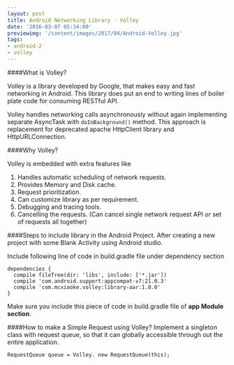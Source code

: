 ```yaml
---
layout: post
title: Android Networking Library - Volley
date: '2016-03-07 05:34:00'
previewimg: '/content/images/2017/04/Android-Volley.jpg'
tags:
- android-2
- volley
---
```


####What is Volley? 

Volley is a library developed by Google, that makes easy and fast networking in Android. This library does put an end to writing lines of boiler plate code for consuming RESTful API. 

Volley handles networking calls asynchronously without again implementing separate AsyncTask with `doInBackground()` method. This approach is replacement for deprecated apache HttpClient library and HttpURLConnection. 

####Why Volley? 

Volley is embedded with extra features like 

1. Handles automatic scheduling of network requests. 
2. Provides Memory and Disk cache. 
3. Request prioritization. 
4. Can customize library as per requirement. 
5. Debugging and tracing tools. 
6. Cancelling the requests. (Can cancel single network request API or set of requests all together) 

####Steps to include library in the Android Project.
After creating a new project with some Blank Activity using Android studio. 

Include following line of code in build.gradle file under dependency section 

```
dependencies { 
  compile fileTree(dir: 'libs', include: ['*.jar']) 
  compile 'com.android.support:appcompat-v7:21.0.3' 
  compile 'com.mcxiaoke.volley:library-aar:1.0.0'
}
```

Make sure you include this piece of code in build.gradle file of **app Module section**.

####How to make a Simple Request using Volley?
Implement a singleton class with request queue, so that it can globally accessible through out the entire application.
```
RequestQueue queue = Volley. new RequestQueue(this);
```